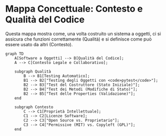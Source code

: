 # Mappa Concettuale: Contesto e Qualità del Codice

Questa mappa mostra come, una volta costruito un sistema a oggetti, ci si assicura che funzioni correttamente (Qualità) e si definisce come può essere usato da altri (Contesto).

```mermaid
graph TD
    A[Software a Oggetti] --> B[Qualità del Codice];
    A --> C[Contesto Legale e Collaborativo];

    subgraph Qualità
        B --> B1[Testing Automatico];
        B1 --> B2["Testing degli Oggetti con <code>pytest</code>"];
        B2 --> B3["Test del Costruttore (Stato Iniziale)"];
        B2 --> B4["Test dei Metodi (Modifiche di Stato)"];
        B2 --> B5["Test delle Properties (Validazione)"];
    end

    subgraph Contesto
        C --> C1[Proprietà Intellettuale];
        C1 --> C2[Licenze Software];
        C2 --> C3["Open Source vs. Proprietario"];
        C3 --> C4["Permissive (MIT) vs. Copyleft (GPL)"];
    end

```